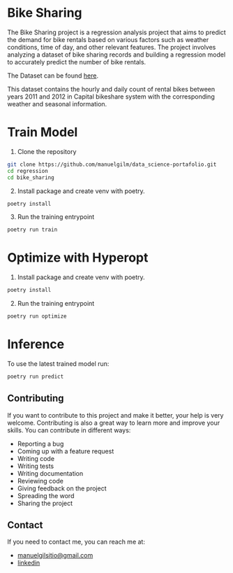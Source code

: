 # Bike Sharing

The Bike Sharing project is a regression analysis project that aims to predict the demand for bike rentals based on various factors such as weather conditions, time of day, and other relevant features. The project involves analyzing a dataset of bike sharing records and building a regression model to accurately predict the number of bike rentals.

The Dataset can be found [here](https://archive.ics.uci.edu/dataset/275/bike+sharing+dataset).

This dataset contains the hourly and daily count of rental bikes between years 2011 and 2012 in Capital bikeshare system with the corresponding weather and seasonal information.

# Train Model 

1. Clone the repository

```bash
git clone https://github.com/manuelgilm/data_science-portafolio.git
cd regression
cd bike_sharing

```

2. Install package and create venv with poetry.

```bash
poetry install
```

3. Run the training entrypoint

```bash 
poetry run train
```

# Optimize with Hyperopt



1. Install package and create venv with poetry.

```bash
poetry install
```

2. Run the training entrypoint

```bash 
poetry run optimize
```

# Inference 

To use the latest trained model run:

```bash
poetry run predict
```


## Contributing

If you want to contribute to this project and make it better, your help is very welcome. Contributing is also a great way to learn more and improve your skills. You can contribute in different ways:

- Reporting a bug
- Coming up with a feature request
- Writing code
- Writing tests
- Writing documentation
- Reviewing code
- Giving feedback on the project
- Spreading the word
- Sharing the project
  
## Contact

If you need to contact me, you can reach me at:

- [manuelgilsitio@gmail.com](manuelgilsitio@gmail.com)
- [linkedin](www.linkedin.com/in/manuelgilmatheus)
  
